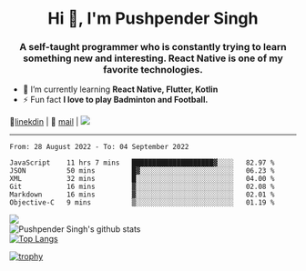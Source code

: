 <h1 align="center">Hi 👋, I'm Pushpender Singh</h1>
<h3 align="center">A self-taught programmer who is constantly trying to learn something new and interesting. React Native is one of my favorite technologies.</h3>

- 🌱 I’m currently learning **React Native, Flutter, Kotlin**
- ⚡ Fun fact **I love to play Badminton and Football.**

👔[linekdin](https://www.linkedin.com/in/pushpender-singh-240061202/) | 📧 [mail](mailto:pushpendersingh@p2devs.com) | ![](https://komarev.com/ghpvc/?username=pushpender-singh-ap&color=blue)


---

<!--START_SECTION:waka-->

```text
From: 28 August 2022 - To: 04 September 2022

JavaScript    11 hrs 7 mins   ████████████████████▓░░░░   82.97 %
JSON          50 mins         █▓░░░░░░░░░░░░░░░░░░░░░░░   06.23 %
XML           32 mins         █░░░░░░░░░░░░░░░░░░░░░░░░   04.00 %
Git           16 mins         ▓░░░░░░░░░░░░░░░░░░░░░░░░   02.08 %
Markdown      16 mins         ▓░░░░░░░░░░░░░░░░░░░░░░░░   02.01 %
Objective-C   9 mins          ▒░░░░░░░░░░░░░░░░░░░░░░░░   01.19 %
```

<!--END_SECTION:waka-->

<img align="left" src="https://github-readme-streak-stats.herokuapp.com/?user=pushpender-singh-ap&theme=dark" /></br>
![Pushpender Singh's github stats](https://github-readme-stats.vercel.app/api?username=pushpender-singh-ap&show_icons=true&theme=radical&count_private=true)</br>
[![Top Langs](https://github-readme-stats.vercel.app/api/top-langs/?username=pushpender-singh-ap&theme=radical)](https://github.com/pushpender-singh-ap/github-readme-stats)

[![trophy](https://github-profile-trophy.vercel.app/?username=pushpender-singh-ap&theme=radical)](https://github.com/pushpender-singh-ap/pushpender-singh-ap)
